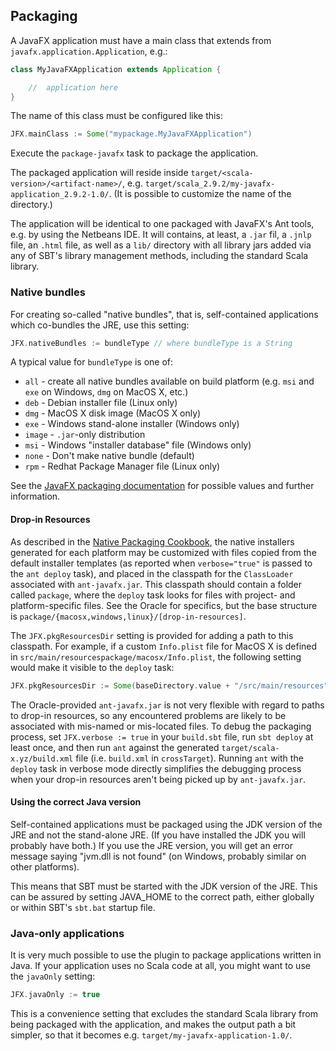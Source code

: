 ## Packaging

A JavaFX application must have a main class that extends from `javafx.application.Application`, e.g.:

```scala
class MyJavaFXApplication extends Application {

	//	application here
}
```

The name of this class must be configured like this:

```scala
JFX.mainClass := Some("mypackage.MyJavaFXApplication")
```

Execute the `package-javafx` task to package the application.

The packaged application will reside inside `target/<scala-version>/<artifact-name>/`, e.g. `target/scala_2.9.2/my-javafx-application_2.9.2-1.0/`. (It is possible to customize the name of the directory.)

The application will be identical to one packaged with JavaFX's Ant tools, e.g. by using the Netbeans IDE. It will contains, at least, a `.jar` fil, a `.jnlp` file, an `.html` file, as well as a `lib/` directory with all library jars added via any of SBT's library management methods, including the standard Scala library.

### Native bundles

For creating so-called "native bundles", that is, self-contained applications which co-bundles the JRE, use this setting:

```scala
JFX.nativeBundles := bundleType	// where bundleType is a String
```
A typical value for `bundleType` is one of:

* `all` - create all native bundles available on build platform (e.g. `msi` and `exe` on Windows, `dmg` on MacOS X, etc.)
* `deb` - Debian installer file (Linux only)
* `dmg` - MacOS X disk image (MacOS X only)
* `exe` - Windows stand-alone installer (Windows only)
* `image` - `.jar`-only distribution
* `msi` - Windows "installer database" file (Windows only)
* `none` - Don't make native bundle (default)
* `rpm` - Redhat Package Manager file (Linux only)


See the [JavaFX packaging documentation](http://docs.oracle.com/javafx/2/deployment/self-contained-packaging.htm) for possible values and further information.

#### Drop-in Resources

As described in the [Native Packaging Cookbook](https://blogs.oracle.com/talkingjavadeployment/entry/native_packaging_cookbook_using_drop), the native installers generated for each platform may be customized with files copied from the default installer templates (as reported when `verbose="true"` is passed to the `ant deploy` task), and placed in the classpath for the `ClassLoader` associated with `ant-javafx.jar`. This classpath should contain a folder called `package`, where the `deploy` task looks for files with project- and platform-specific files. See the Oracle for specifics, but the base structure is `package/{macosx,windows,linux}/[drop-in-resources]`.

The `JFX.pkgResourcesDir` setting is provided for adding a path to this classpath. For example, if a custom `Info.plist` file for MacOS X is defined in `src/main/resourcespackage/macosx/Info.plist`, the following setting would make it visible to the `deploy` task:

```scala
JFX.pkgResourcesDir := Some(baseDirectory.value + "/src/main/resources")
```

The Oracle-provided `ant-javafx.jar` is not very flexible with regard to paths to drop-in resources, so any encountered problems are likely to be associated with mis-named or mis-located files. To debug the packaging process, set `JFX.verbose := true` in your `build.sbt` file, run `sbt deploy` at least once, and then run `ant` against the generated `target/scala-x.yz/build.xml` file (i.e. `build.xml` in `crossTarget`). Running `ant` with the `deploy` task in verbose mode directly simplifies the debugging process when your drop-in resources aren't being picked up by `ant-javafx.jar`.

#### Using the correct Java version

Self-contained applications must be packaged using the JDK version of the JRE and not the stand-alone JRE. (If you have installed the JDK you will probably have both.) If you use the JRE version, you will get an error message saying "jvm.dll is not found" (on Windows, probably similar on other platforms).

This means that SBT must be started with the JDK version of the JRE. This can be assured by setting JAVA_HOME to the correct path, either globally or within SBT's `sbt.bat` startup file.

### Java-only applications

It is very much possible to use the plugin to package applications written in Java. If your application uses no Scala code at all, you might want to use the `javaOnly` setting:

```scala
JFX.javaOnly := true
```

This is a convenience setting that excludes the standard Scala library from being packaged with the application, and makes the output path a bit simpler, so that it becomes e.g. `target/my-javafx-application-1.0/`.
